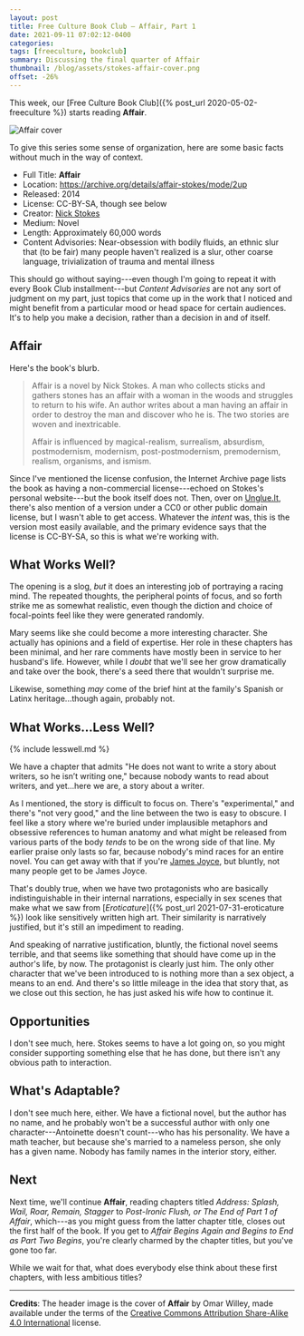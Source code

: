```yaml
---
layout: post
title: Free Culture Book Club — Affair, Part 1
date: 2021-09-11 07:02:12-0400
categories:
tags: [freeculture, bookclub]
summary: Discussing the final quarter of Affair
thumbnail: /blog/assets/stokes-affair-cover.png
offset: -26%
---
```


This week, our [Free Culture Book Club]({% post_url 2020-05-02-freeculture %}) starts reading **Affair**.

![Affair cover](/blog/assets/stokes-affair-cover.png "Affair cover")

To give this series some sense of organization, here are some basic facts without much in the way of context.

 * Full Title:  **Affair**
 * Location:  <https://archive.org/details/affair-stokes/mode/2up>
 * Released:  2014
 * License:  CC-BY-SA, though see below
 * Creator:  [Nick Stokes](http://www.nickstokes.net/)
 * Medium:  Novel
 * Length:  Approximately 60,000 words
 * Content Advisories:  Near-obsession with bodily fluids, an ethnic slur that (to be fair) many people haven't realized is a slur, other coarse language, trivialization of trauma and mental illness

This should go without saying---even though I'm going to repeat it with every Book Club installment---but *Content Advisories* are not any sort of judgment on my part, just topics that come up in the work that I noticed and might benefit from a particular mood or head space for certain audiences.  It's to help you make a decision, rather than a decision in and of itself.

## Affair

Here's the book's blurb.

 > Affair is a novel by Nick Stokes. A man who collects sticks and gathers stones has an affair with a woman in the woods and struggles to return to his wife. An author writes about a man having an affair in order to destroy the man and discover who he is. The two stories are woven and inextricable.
 >
 > Affair is influenced by magical-realism, surrealism, absurdism, postmodernism, modernism, post-postmodernism, premodernism, realism, organisms, and ismism.

Since I've mentioned the license confusion, the Internet Archive page lists the book as having a non-commercial license---echoed on Stokes's personal website---but the book itself does not.  Then, over on [Unglue.It](https://unglue.it/work/145808/), there's also mention of a version under a CC0 or other public domain license, but I wasn't able to get access.  Whatever the *intent* was, this is the version most easily available, and the primary evidence says that the license is CC-BY-SA, so this is what we're working with.

## What Works Well?

The opening is a slog, *but* it does an interesting job of portraying a racing mind.  The repeated thoughts, the peripheral points of focus, and so forth strike me as somewhat realistic, even though the diction and choice of focal-points feel like they were generated randomly.

Mary seems like she could become a more interesting character.  She actually has opinions and a field of expertise.  Her role in these chapters has been minimal, and her rare comments have mostly been in service to her husband's life.  However, while I *doubt* that we'll see her grow dramatically and take over the book, there's a seed there that wouldn't surprise me.

Likewise, something *may* come of the brief hint at the family's Spanish or Latinx heritage...though again, probably not.

## What Works...Less Well?

{% include lesswell.md %}

We have a chapter that admits "He does not want to write a story about writers, so he isn’t writing one," because nobody wants to read about writers, and yet...here we are, a story about a writer.

As I mentioned, the story is difficult to focus on.  There's "experimental," and there's "not very good," and the line between the two is easy to obscure.  I feel like a story where we're buried under implausible metaphors and obsessive references to human anatomy and what might be released from various parts of the body *tends* to be on the wrong side of that line.  My earlier praise only lasts so far, because nobody's mind races for an entire novel.  You can get away with that if you're [James Joyce](https://en.wikipedia.org/wiki/James_Joyce), but bluntly, not many people get to be James Joyce.

That's doubly true, when we have two protagonists who are basically indistinguishable in their internal narrations, especially in sex scenes that make what we saw from [*Eroticature*]({% post_url 2021-07-31-eroticature %}) look like sensitively written high art.  Their similarity is narratively justified, but it's still an impediment to reading.

And speaking of narrative justification, bluntly, the fictional novel seems terrible, and that seems like something that should have come up in the author's life, by now.  The protagonist is clearly just him.  The only other character that we've been introduced to is nothing more than a sex object, a means to an end.  And there's so little mileage in the idea that story that, as we close out this section, he has just asked his wife how to continue it.

## Opportunities

I don't see much, here.  Stokes seems to have a lot going on, so you might consider supporting something else that he has done, but there isn't any obvious path to interaction.

## What's Adaptable?

I don't see much here, either.  We have a fictional novel, but the author has no name, and he probably won't be a successful author with only one character---Antoinette doesn't count---who has his personality.  We have a math teacher, but because she's married to a nameless person, she only has a given name.  Nobody has family names in the interior story, either.

## Next

Next time, we'll continue **Affair**, reading chapters titled *Address:  Splash, Wail, Roar, Remain, Stagger* to *Post-Ironic Flush, or The End of Part 1 of Affair*, which---as you might guess from the latter chapter title, closes out the first half of the book.  If you get to *Affair Begins Again and Begins to End as Part Two Begins*, you're clearly charmed by the chapter titles, but you've gone too far.

While we wait for that, what does everybody else think about these first chapters, with less ambitious titles?

* * *

**Credits**:  The header image is the cover of **Affair** by Omar Willey,  made available under the terms of the [Creative Commons Attribution Share-Alike 4.0 International](https://creativecommons.org/licenses/by-sa/4.0/) license.
